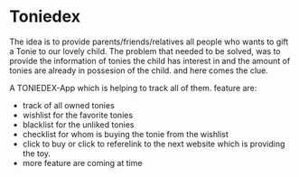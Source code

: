 # Toniedex
The idea is to provide parents/friends/relatives all people who wants to gift a Tonie to our lovely child.
The problem that needed to be solved, was to provide the information of tonies the child has interest in and the amount of tonies are already in possesion of the child.
and here comes the clue.

A TONIEDEX-App which is helping to track all of them.
feature are:

- track of all owned tonies
- wishlist for the favorite tonies
- blacklist for the unliked tonies
- checklist for whom is buying the tonie from the wishlist
- click to buy or click to referelink to the next website which is providing the toy.
- more feature are coming at time
